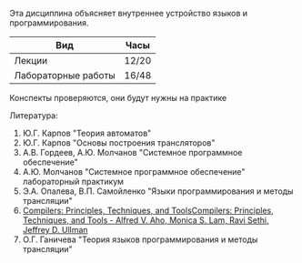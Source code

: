 Эта дисциплина объясняет внутреннее устройство языков и программирования. 

| Вид                 | Часы  |
| ------------------- | ----- |
| Лекции              | 12/20 | 
| Лабораторные работы | 16/48
Конспекты проверяются, они будут нужны на практике

Литература:
1. Ю.Г. Карпов "Теория автоматов"
2. Ю.Г. Карпов "Основы построения трансляторов"
3. А.В. Гордеев, А.Ю. Молчанов "Системное программное обеспечение"
4. А.Ю. Молчанов "Системное программное обеспечение" лабораторный практикум
5. Э.А. Опалева, В.П. Самойленко "Языки программирования и методы трансляции"
6. [Compilers: Principles, Techniques, and ToolsCompilers: Principles, Techniques, and Tools - Alfred V. Aho, Monica S. Lam, Ravi Sethi, Jeffrey D. Ullman](http://www.cs.nthu.edu.tw/~ychung/slides/CSC4180/Alfred%20V.%20Aho,%20Monica%20S.%20Lam,%20Ravi%20Sethi,%20Jeffrey%20D.%20Ullman-Compilers%20-%20Principles,%20Techniques,%20and%20Tools-Pearson_Addison%20Wesley%20(2006).pdf)
7. О.Г. Ганичева "Теория языков программирования и методы трансляции"